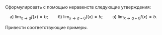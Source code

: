 Сформулировать с помощью неравенств следующие утверждения:

$$ \text{а) } \lim_{x \to a} f(x) = b; \qquad \text{б) } \lim_{x \to a - 0} f(x) = b; \qquad \text{в) } \lim_{x \to a+0} f(x) = b. $$

Привести соответствующие примеры.